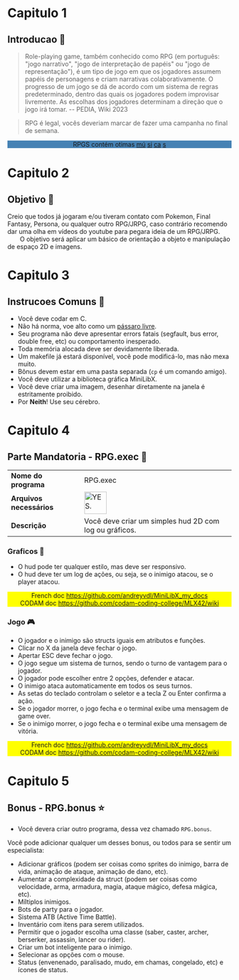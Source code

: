 # Capitulo 1
## Introducao 📢

> Role-playing game, também conhecido como RPG (em português: "jogo narrativo",
> "jogo de interpretação de papéis" ou "jogo de representação"), é um tipo de
> jogo em que os jogadores assumem papéis de personagens e criam narrativas
> colaborativamente. O progresso de um jogo se dá de acordo com um sistema de
> regras predeterminado, dentro das quais os jogadores podem improvisar
> livremente. As escolhas dos jogadores determinam a direção que o jogo irá
> tomar. -- PEDIA, Wiki 2023

> RPG é legal, vocês deveriam marcar de fazer uma campanha no final de semana.

<div align="center" style="background-color: SteelBlue;" >
	RPGS contém otimas <a href="https://youtu.be/1ZGMt36AjAs?si=
		VzkAioAwN0ci9LY1&t=63" target="_blank">mú</a>
	<a href="https://youtu.be/cwABWVby-Xw?si=UMd5Lgnwr5QT4sjM" target="_blank">
		si</a>
	<a href="https://youtu.be/_BNXe3QSLfM?si=THqEdM_P_K4cHP0n" target="_blank">
		ca</a>
	<a href="https://youtu.be/4qnlfL5gfgo?si=UJ1191WvpSeEaa3m" target="_blank">
		s</a>
</div>

# Capitulo 2
## Objetivo 🎯

Creio que todos já jogaram e/ou tiveram contato com Pokemon, Final Fantasy,
Persona, ou qualquer outro RPG/JRPG, caso contrário recomendo dar uma
olha em vídeos do youtube para pegara ideia de um RPG/JRPG.   
&emsp;&emsp;O objetivo será aplicar um básico de orientação a objeto e
manipulação de espaço 2D e imagens.

# Capitulo 3
## Instrucoes Comuns 📝

- Você deve codar em C.
- Não há norma, voe alto como um
	<a href="https://www.youtube.com/watch?v=d43lJsK7Kvo">pássaro livre</a>.
- Seu programa não deve apresentar errors fatais (segfault, bus error, double
	free, etc) ou comportamento inesperado.
- Toda memória alocada deve ser devidamente liberada.
- Um makefile já estará disponível, você pode modificá-lo, mas não mexa muito.
- Bônus devem estar em uma pasta separada (`cp` é um comando amigo).
- Você deve utilizar a biblioteca gráfica MiniLibX.
- Você deve criar uma imagem, desenhar diretamente na janela é estritamente
	proibido.
- Por **Neith**! Use seu cérebro.

# Capitulo 4
## Parte Mandatoria - RPG.exec 🔰

<table align="center">
	<tr>
		<td style="font-weight: bold">Nome do programa</td>
		<td>RPG.exec</td>
	</tr>
	<tr>
		<td style="font-weight: bold">Arquivos necessários</td>
		<td><img src="https://external-content.duckduckgo.com/iu/?u=https
			%3A%2F%2Fi.kym-cdn.com%2Fphotos%2Fimages%2Ffacebook%2F001%2F650
			%2F747%2Faaf.png&f=1&nofb=1&ipt
			=c2207ab0bf2f61352e482d823d47c17c9b44335119f91b6b8479907357e56152
			&ipo=images" alt="YES." width="50px"></td>
	</tr>
	<tr>
		<td style="font-weight: bold">Descrição</td>
		<td>Você deve criar um simples hud 2D com log ou gráficos.</td>
	</tr>
</table>

### Graficos 👾

- O hud pode ter qualquer estilo, mas deve ser responsivo.
- O hud deve ter um log de ações, ou seja, se o inimigo atacou, se o player
	atacou.

<div align="center" style="background-color: yellow">
	French doc <a href="https://github.com/andreyvdl/MiniLibX_my_docs"
		target="_blank">https://github.com/andreyvdl/MiniLibX_my_docs</a><br>
	CODAM doc <a href="https://github.com/codam-coding-college/MLX42/wiki"
		target="_blank">https://github.com/codam-coding-college/MLX42/wiki</a>
</div>

### Jogo 🎮

- O jogador e o inimigo são structs iguais em atributos e funções.
- Clicar no X da janela deve fechar o jogo.
- Apertar ESC deve fechar o jogo.
- O jogo segue um sistema de turnos, sendo o turno de vantagem para o jogador.
- O jogador pode escolher entre 2 opções, defender e atacar.
- O inimigo ataca automaticamente em todos os seus turnos.
- As setas do teclado controlam o seletor e a tecla Z ou Enter confirma a ação.
- Se o jogador morrer, o jogo fecha e o terminal exibe uma mensagem de game
	over.
- Se o inimigo morrer, o jogo fecha e o terminal exibe uma mensagem de vitória.

<div align="center" style="background-color: yellow">
	French doc <a href="https://github.com/andreyvdl/MiniLibX_my_docs"
		target="_blank">https://github.com/andreyvdl/MiniLibX_my_docs</a><br>
	CODAM doc <a href="https://github.com/codam-coding-college/MLX42/wiki"
		target="_blank">https://github.com/codam-coding-college/MLX42/wiki</a>
</div>

# Capitulo 5
## Bonus - RPG.bonus ⭐

- Você devera criar outro programa, dessa vez chamado `RPG.bonus`.

Você pode adicionar qualquer um desses bonus, ou todos para se sentir um
especialista:

- Adicionar gráficos (podem ser coisas como sprites do inimigo, barra de vida,
	animação de ataque, animação de dano, etc).
- Aumentar a complexidade da struct (podem ser coisas como velocidade, arma,
	armadura, magia, ataque mágico, defesa mágica, etc).
- Míltiplos inimigos.
- Bots de party para o jogador.
- Sistema ATB (Active Time Battle).
- Inventário com itens para serem utilizados.
- Permitir que o jogador escolha uma classe (saber, caster, archer, berserker,
	assassin, lancer ou rider).
- Criar um bot inteligente para o inimigo.
- Selecionar as opções com o mouse.
- Status (envenenado, paralisado, mudo, em chamas, congelado, etc) e ícones de
	status.

